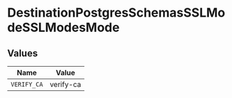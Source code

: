 # DestinationPostgresSchemasSSLModeSSLModesMode


## Values

| Name        | Value       |
| ----------- | ----------- |
| `VERIFY_CA` | verify-ca   |